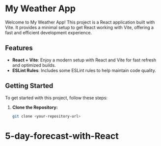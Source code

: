 # My Weather App

Welcome to My Weather App! This project is a React application built with Vite. It provides a minimal setup to get React working with Vite, offering a fast and efficient development experience.

## Features

- **React + Vite**: Enjoy a modern setup with React and Vite for fast refresh and optimized builds.
- **ESLint Rules**: Includes some ESLint rules to help maintain code quality.

## Getting Started

To get started with this project, follow these steps:

1. **Clone the Repository:**
   ```bash
   git clone <your-repository-url>
   ```
# 5-day-forecast-with-React

